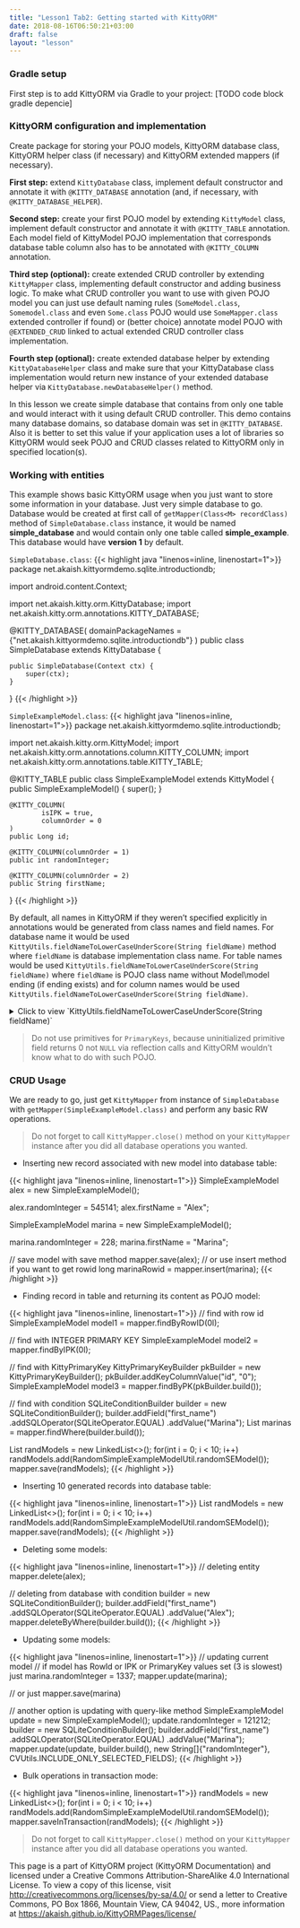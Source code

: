 ```yaml
---
title: "Lesson1 Tab2: Getting started with KittyORM"
date: 2018-08-16T06:50:21+03:00
draft: false
layout: "lesson"
---
```

### Gradle setup
First step is to add KittyORM via Gradle to your project:
[TODO code block gradle depencie]
### KittyORM configuration and implementation
Create package for storing your POJO models, KittyORM database class, KittyORM helper class (if necessary) and KittyORM extended mappers (if necessary).

**First step:** extend `KittyDatabase` class, implement default constructor and annotate it with `@KITTY_DATABASE` annotation (and, if necessary, with `@KITTY_DATABASE_HELPER`).

**Second step:** create your first POJO model by extending `KittyModel` class, implement default constructor and annotate it with `@KITTY_TABLE` annotation. Each model field of KittyModel POJO implementation that corresponds database table column also has to be annotated with `@KITTY_COLUMN` annotation.

**Third step (optional):** create extended CRUD controller by extending `KittyMapper` class, implementing default constructor and adding business logic. To make what CRUD controller you want to use with given POJO model you can just use default naming rules (`SomeModel.class`, `Somemodel.class` and even `Some.class` POJO would use `SomeMapper.class` extended controller if found) or (better choice) annotate model POJO with `@EXTENDED_CRUD` linked to actual extended CRUD controller class implementation.

**Fourth step (optional):** create extended database helper by extending `KittyDatabaseHelper` class and make sure that your KittyDatabase class implementation would return new instance of your extended database helper via `KittyDatabase.newDatabaseHelper()` method.

In this lesson we create simple database that contains from only one table and would interact with it using default CRUD controller. This demo contains many database domains, so database domain was set in `@KITTY_DATABASE`. Also it is better to set this value if your application uses a lot of libraries so KittyORM would seek POJO and CRUD classes related to KittyORM only in specified location(s). 
### Working with entities
This example shows basic KittyORM usage when you just want to store some information in your database. Just very simple database to go. Database would be created at first call of `getMapper(Class<M> recordClass)` method of  `SimpleDatabase.class` instance, it would be named **simple_database** and would contain only one table called **simple_example**. This database would have **version 1** by default. 

`SimpleDatabase.class`:
{{< highlight java "linenos=inline, linenostart=1">}}
package net.akaish.kittyormdemo.sqlite.introductiondb;

import android.content.Context;

import net.akaish.kitty.orm.KittyDatabase;
import net.akaish.kitty.orm.annotations.KITTY_DATABASE;

@KITTY_DATABASE(
        domainPackageNames = {"net.akaish.kittyormdemo.sqlite.introductiondb"}
)
public class SimpleDatabase extends KittyDatabase {

    public SimpleDatabase(Context ctx) {
        super(ctx);
    }
}
{{< /highlight >}} 


`SimpleExampleModel.class`:
{{< highlight java "linenos=inline, linenostart=1">}}
package net.akaish.kittyormdemo.sqlite.introductiondb;

import net.akaish.kitty.orm.KittyModel;
import net.akaish.kitty.orm.annotations.column.KITTY_COLUMN;
import net.akaish.kitty.orm.annotations.table.KITTY_TABLE;

@KITTY_TABLE
public class SimpleExampleModel extends KittyModel {
    public SimpleExampleModel() {
        super();
    }

    @KITTY_COLUMN(
            isIPK = true,
            columnOrder = 0
    )
    public Long id;

    @KITTY_COLUMN(columnOrder = 1)
    public int randomInteger;

    @KITTY_COLUMN(columnOrder = 2)
    public String firstName;
}
{{< /highlight >}} 

By default, all names in KittyORM if they weren’t specified explicitly in annotations would be generated from class names and field names. For database name it would be used `KittyUtils.fieldNameToLowerCaseUnderScore(String fieldName)` method where `fieldName` is database implementation class name. For table names would be used `KittyUtils.fieldNameToLowerCaseUnderScore(String fieldName)` where `fieldName` is POJO class name without Model\model ending (if ending exists) and for column names would be used `KittyUtils.fieldNameToLowerCaseUnderScore(String fieldName)`.

<details> 
  <summary>Click to view `KittyUtils.fieldNameToLowerCaseUnderScore(String fieldName)`</summary>
{{< highlight java "linenos=inline, linenostart=1">}}
/**
 * Converts input string (designed for camel case variable names)
 * into lower case underscored string
 * @param fieldName
 * @return
 */
public static String fieldNameToLowerCaseUnderScore(String fieldName) {
	return fieldName.replaceAll("[^a-zA-Z0-9]","")
			.replaceAll("(?=[A-Z])","_")
			.replaceAll("^_","")
			.toLowerCase();
}
{{< /highlight >}} 
</details>

> Do not use primitives for `PrimaryKeys`, because uninitialized primitive field returns 0 not `NULL` via reflection calls and KittyORM wouldn’t know what to do with such POJO.

### CRUD Usage
We are ready to go, just get `KittyMapper` from instance of `SimpleDatabase` with `getMapper(SimpleExampleModel.class)` and perform any basic RW operations.

> Do not forget to call `KittyMapper.close()` method on your `KittyMapper` instance after you did all database operations you wanted.

* Inserting new record associated with new model into database table:

{{< highlight java "linenos=inline, linenostart=1">}}
SimpleExampleModel alex = new SimpleExampleModel();

alex.randomInteger = 545141;
alex.firstName = "Alex";

SimpleExampleModel marina = new SimpleExampleModel();

marina.randomInteger = 228;
marina.firstName = "Marina";

// save model with save method
mapper.save(alex);
// or use insert method if you want to get rowid
long marinaRowid = mapper.insert(marina);
{{< /highlight >}}

* Finding record in table and returning its content as POJO model:

{{< highlight java "linenos=inline, linenostart=1">}}
// find with row id
SimpleExampleModel model1 = mapper.findByRowID(0l);

// find with INTEGER PRIMARY KEY
SimpleExampleModel model2 = mapper.findByIPK(0l);

// find with KittyPrimaryKey
KittyPrimaryKeyBuilder pkBuilder = new KittyPrimaryKeyBuilder();
pkBuilder.addKeyColumnValue("id", "0");
SimpleExampleModel model3 = mapper.findByPK(pkBuilder.build());

// find with condition
SQLiteConditionBuilder builder = new SQLiteConditionBuilder();
builder.addField("first_name")
       .addSQLOperator(SQLiteOperator.EQUAL)
       .addValue("Marina");
List<SimpleExampleModel> marinas = mapper.findWhere(builder.build());

List<SimpleExampleModel> randModels = new LinkedList<>();
for(int i = 0; i < 10; i++)
    randModels.add(RandomSimpleExampleModelUtil.randomSEModel());
mapper.save(randModels);
{{< /highlight >}}

* Inserting 10 generated records into database table:

{{< highlight java "linenos=inline, linenostart=1">}}
List<SimpleExampleModel> randModels = new LinkedList<>();
for(int i = 0; i < 10; i++)
    randModels.add(RandomSimpleExampleModelUtil.randomSEModel());
mapper.save(randModels);
{{< /highlight >}}

* Deleting some models:

{{< highlight java "linenos=inline, linenostart=1">}}
// deleting entity
mapper.delete(alex);

// deleting from database with condition
builder = new SQLiteConditionBuilder();
builder.addField("first_name")
       .addSQLOperator(SQLiteOperator.EQUAL)
       .addValue("Alex");
mapper.deleteByWhere(builder.build());
{{< /highlight >}}

* Updating some models:

{{< highlight java "linenos=inline, linenostart=1">}}
// updating current model
// if model has RowId or IPK or PrimaryKey values set (3 is slowest) just
marina.randomInteger = 1337;
mapper.update(marina);

// or just
mapper.save(marina)

// another option is updating with query-like method
SimpleExampleModel update = new SimpleExampleModel();
update.randomInteger = 121212;
builder = new SQLiteConditionBuilder();
builder.addField("first_name")
       .addSQLOperator(SQLiteOperator.EQUAL)
       .addValue("Marina");
mapper.update(update, builder.build(), new String[]{"randomInteger"}, CVUtils.INCLUDE_ONLY_SELECTED_FIELDS);
{{< /highlight >}}

* Bulk operations in transaction mode:

{{< highlight java "linenos=inline, linenostart=1">}}
randModels = new LinkedList<>();
for(int i = 0; i < 10; i++)
    randModels.add(RandomSimpleExampleModelUtil.randomSEModel());
mapper.saveInTransaction(randModels);
{{< /highlight >}}

> Do not forget to call `KittyMapper.close()` method on your `KittyMapper` instance after you did all database operations you wanted.

This page is a part of KittyORM project (KittyORM Documentation) and licensed under a Creative Commons Attribution-ShareAlike 4.0 International License. To view a copy of this license, visit http://creativecommons.org/licenses/by-sa/4.0/ or send a letter to Creative Commons, PO Box 1866, Mountain View, CA 94042, US., more information at https://akaish.github.io/KittyORMPages/license/
